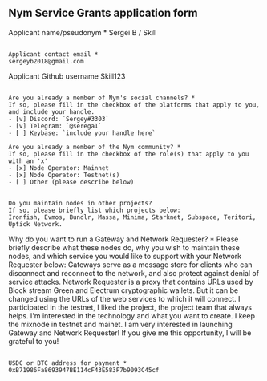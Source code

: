 Nym Service Grants application form 
------------------------------------

Applicant name/pseudonym *
Sergei B / Skill
```

Applicant contact email *
sergeyb2018@gmail.com
```

Applicant Github username
Skill123
```

Are you already a member of Nym's social channels? * 
If so, please fill in the checkbox of the platforms that apply to you, and include your handle. 
- [v] Discord: `Sergey#3303`
- [v] Telegram: `@serega1`
- [ ] Keybase: `include your handle here`

Are you already a member of the Nym community? * 
If so, please fill in the checkbox of the role(s) that apply to you with an 'x' 
- [x] Node Operator: Mainnet 
- [x] Node Operator: Testnet(s)
- [ ] Other (please describe below)
```
```

Do you maintain nodes in other projects? 
If so, please briefly list which projects below: 
Ironfish, Evmos, Bundlr, Massa, Minima, Starknet, Subspace, Teritori, Uptick Network.  
```

Why do you want to run a Gateway and Network Requester? * 
Please briefly describe what these nodes do, why you wish to maintain these nodes, and which service you would like to support with your Network Requester below: 
Gateways serve as a message store for clients who can disconnect and reconnect to the network, and also protect against denial of service attacks. Network Requester is a proxy that contains URLs used by Block stream Green and Electrum cryptographic wallets. But it can be changed using the URLs of the web services to which it will connect. I participated in the testnet, I liked the project, the project team that always helps. I'm interested in the technology and what you want to create. I keep the mixnode in testnet and mainet. I am very interested in launching Gateway and Network Requester! If you give me this opportunity, I will be grateful to you!
```

USDC or BTC address for payment * 
0xB71986Fa8693947BE114cF43E583F7b9093C45cf
```
